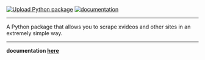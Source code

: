 [![Upload Python package](https://github.com/Lobooooooo14/pornlib/actions/workflows/python-publish.yml/badge.svg?branch=main&event=workflow_run)](https://github.com/Lobooooooo14/pornlib/actions/workflows/python-publish.yml)
[![documentation](https://github.com/Lobooooooo14/pornlib/actions/workflows/pages/pages-build-deployment/badge.svg?branch=gh-pages&event=status)](https://github.com/Lobooooooo14/pornlib/actions/workflows/pages/pages-build-deployment)
***

A Python package that allows you to scrape xvideos and other sites in an extremely simple way.

***

**documentation [here](https://lobooooooo14.github.io/pornlib/)**

